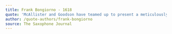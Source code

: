 ```yaml
---
title: Frank Bongiorno - 1618
quote: 'McAllister and Goodson have teamed up to present a meticulously performed CD of new music with balance and precision of ensemble rapport, while their musical approach allows the music to sing and move forward effortlessly from the first note through the last note. In Transit does indeed move the listener, with both musical and emotional energy.'
author: /quote-authors/frank-bongiorno
source: The Saxophone Journal
---
```


